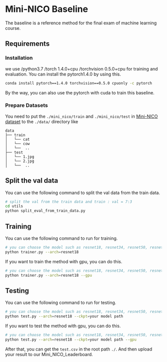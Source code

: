 # Mini-NICO Baseline
The baseline is a reference method for the final exam of machine learning course.

## Requirements

### Installation
we use /python3.7 /torch 1.4.0+cpu /torchvision 0.5.0+cpu for training and evaluation. You can install the pytorch1.4.0 by using this.
``` bash
conda install pytorch==1.4.0 torchvision==0.5.0 cpuonly -c pytorch
```
By the way, you can also use the pytorch with cuda to train this baseline.
### Prepare Datasets
You need to put the `./mini_nico/train` and `./mini_nico/test` in [Mini-NICO dataset](https://drive.google.com/file/d/1tdgXsaKbjZ9eiIsq0fPgL166WESj4MmN/view?usp=sharing) to the `./data/` directory like
```
data
├── train
│   └── cat
│   └── cow
│   └──  ..
├── test
│   └── 1.jpg 
│   └── 2.jpg 
│   └──  ..
```

## Split the val data
You can use the following command to split the val data from the train data.
```bash
# split the val from the train data and train : val = 7:3
cd utils 
python split_eval_from_train_data.py 
```
## Training
You can use the following command to run for training.
```bash
# you can choose the model such as resnet18, resnet34, resnet50, resnet101
python trainer.py --arch=resnet18
```
If you want to train the method with gpu, you can do this.
```bash
# you can choose the model such as resnet18, resnet34, resnet50, resnet101
python trainer.py --arch=resnet18 --gpu
```
## Testing
You can use the following command to run for testing.
```bash
# you can choose the model such as resnet18, resnet34, resnet50, resnet101
python test.py --arch=resnet18 --ckpt=your model path
```
If you want to test the method with gpu, you can do this.
```bash
# you can choose the model such as resnet18, resnet34, resnet50, resnet101
python test.py --arch=resnet18 --ckpt=your model path --gpu
```


After that, you can get the `test.csv` in the root path `./`. And then upload your result to our Mini_NICO_Leaderboard.